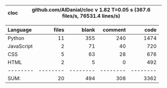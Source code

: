cloc|github.com/AlDanial/cloc v 1.82  T=0.05 s (367.6 files/s, 76531.4 lines/s)
--- | ---

Language|files|blank|comment|code
:-------|-------:|-------:|-------:|-------:
Python|11|355|240|1474
JavaScript|2|71|40|720
CSS|5|63|28|676
HTML|2|5|0|492
--------|--------|--------|--------|--------
SUM:|20|494|308|3362
